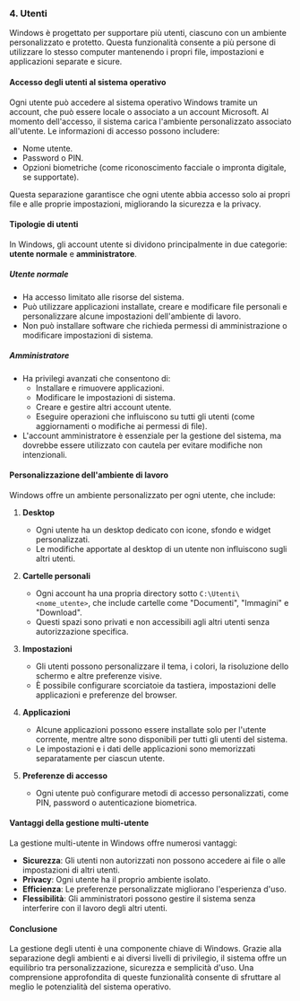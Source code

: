 ### 4. Utenti

Windows è progettato per supportare più utenti, ciascuno con un ambiente personalizzato e protetto. Questa funzionalità consente a più persone di utilizzare lo stesso computer mantenendo i propri file, impostazioni e applicazioni separate e sicure.

#### Accesso degli utenti al sistema operativo
Ogni utente può accedere al sistema operativo Windows tramite un account, che può essere locale o associato a un account Microsoft. Al momento dell'accesso, il sistema carica l'ambiente personalizzato associato all'utente. Le informazioni di accesso possono includere:
- Nome utente.
- Password o PIN.
- Opzioni biometriche (come riconoscimento facciale o impronta digitale, se supportate).

Questa separazione garantisce che ogni utente abbia accesso solo ai propri file e alle proprie impostazioni, migliorando la sicurezza e la privacy.

#### Tipologie di utenti
In Windows, gli account utente si dividono principalmente in due categorie: **utente normale** e **amministratore**.

##### Utente normale
- Ha accesso limitato alle risorse del sistema.
- Può utilizzare applicazioni installate, creare e modificare file personali e personalizzare alcune impostazioni dell'ambiente di lavoro.
- Non può installare software che richieda permessi di amministrazione o modificare impostazioni di sistema.

##### Amministratore
- Ha privilegi avanzati che consentono di:
  - Installare e rimuovere applicazioni.
  - Modificare le impostazioni di sistema.
  - Creare e gestire altri account utente.
  - Eseguire operazioni che influiscono su tutti gli utenti (come aggiornamenti o modifiche ai permessi di file).
- L'account amministratore è essenziale per la gestione del sistema, ma dovrebbe essere utilizzato con cautela per evitare modifiche non intenzionali.

#### Personalizzazione dell'ambiente di lavoro
Windows offre un ambiente personalizzato per ogni utente, che include:

1. **Desktop**
   - Ogni utente ha un desktop dedicato con icone, sfondo e widget personalizzati.
   - Le modifiche apportate al desktop di un utente non influiscono sugli altri utenti.

2. **Cartelle personali**
   - Ogni account ha una propria directory sotto `C:\Utenti\<nome_utente>`, che include cartelle come "Documenti", "Immagini" e "Download".
   - Questi spazi sono privati e non accessibili agli altri utenti senza autorizzazione specifica.

3. **Impostazioni**
   - Gli utenti possono personalizzare il tema, i colori, la risoluzione dello schermo e altre preferenze visive.
   - È possibile configurare scorciatoie da tastiera, impostazioni delle applicazioni e preferenze del browser.

4. **Applicazioni**
   - Alcune applicazioni possono essere installate solo per l'utente corrente, mentre altre sono disponibili per tutti gli utenti del sistema.
   - Le impostazioni e i dati delle applicazioni sono memorizzati separatamente per ciascun utente.

5. **Preferenze di accesso**
   - Ogni utente può configurare metodi di accesso personalizzati, come PIN, password o autenticazione biometrica.

#### Vantaggi della gestione multi-utente
La gestione multi-utente in Windows offre numerosi vantaggi:
- **Sicurezza**: Gli utenti non autorizzati non possono accedere ai file o alle impostazioni di altri utenti.
- **Privacy**: Ogni utente ha il proprio ambiente isolato.
- **Efficienza**: Le preferenze personalizzate migliorano l'esperienza d'uso.
- **Flessibilità**: Gli amministratori possono gestire il sistema senza interferire con il lavoro degli altri utenti.

#### Conclusione
La gestione degli utenti è una componente chiave di Windows. Grazie alla separazione degli ambienti e ai diversi livelli di privilegio, il sistema offre un equilibrio tra personalizzazione, sicurezza e semplicità d'uso. Una comprensione approfondita di queste funzionalità consente di sfruttare al meglio le potenzialità del sistema operativo.

